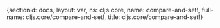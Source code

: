 {sectionid: docs, layout: var, ns: cljs.core, name: compare-and-set!, full-name: cljs.core/compare-and-set!,
  title: cljs.core/compare-and-set!}
